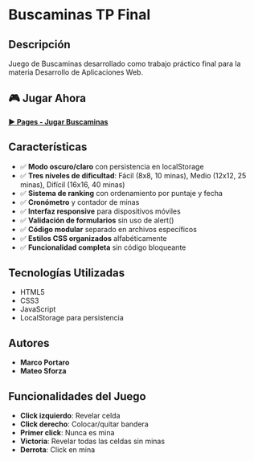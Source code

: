 # Buscaminas TP Final

## Descripción
Juego de Buscaminas desarrollado como trabajo práctico final para la materia Desarrollo de Aplicaciones Web.

## 🎮 Jugar Ahora
**[▶️ Pages - Jugar Buscaminas](https://mateosforza.github.io/FinalDAW/)**

## Características
- ✅ **Modo oscuro/claro** con persistencia en localStorage
- ✅ **Tres niveles de dificultad**: Fácil (8x8, 10 minas), Medio (12x12, 25 minas), Difícil (16x16, 40 minas)
- ✅ **Sistema de ranking** con ordenamiento por puntaje y fecha
- ✅ **Cronómetro** y contador de minas
- ✅ **Interfaz responsive** para dispositivos móviles
- ✅ **Validación de formularios** sin uso de alert()
- ✅ **Código modular** separado en archivos específicos
- ✅ **Estilos CSS organizados** alfabéticamente
- ✅ **Funcionalidad completa** sin código bloqueante

## Tecnologías Utilizadas
- HTML5
- CSS3
- JavaScript
- LocalStorage para persistencia

## Autores
- **Marco Portaro** 
- **Mateo Sforza** 

## Funcionalidades del Juego
- **Click izquierdo**: Revelar celda
- **Click derecho**: Colocar/quitar bandera
- **Primer click**: Nunca es mina
- **Victoria**: Revelar todas las celdas sin minas
- **Derrota**: Click en mina
